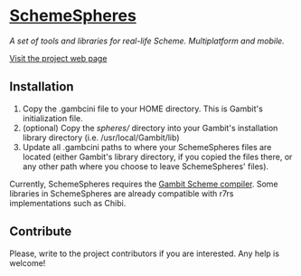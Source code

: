 # [SchemeSpheres](http://www.schemespheres.org)

_A set of tools and libraries for real-life Scheme. Multiplatform and mobile._

[Visit the project web page](http://www.schemespheres.org)


## Installation

1. Copy the .gambcini file to your HOME directory. This is Gambit's initialization file.
2. (optional) Copy the _spheres/_ directory into your Gambit's installation library directory (i.e. /usr/local/Gambit/lib)
3. Update all .gambcini paths to where your SchemeSpheres files are located (either Gambit's library directory, if you copied the files there, or any other path where you choose to leave SchemeSpheres' files).

Currently, SchemeSpheres requires the [Gambit Scheme compiler](http://schemespheres.org). Some libraries in SchemeSpheres are already compatible with r7rs implementations such as Chibi.



## Contribute

Please, write to the project contributors if you are interested. Any help is welcome!
